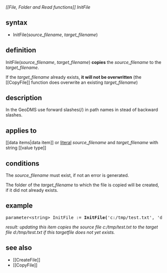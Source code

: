 *[[File, Folder and Read functions]] InitFile*

## syntax

- InitFile(*source_filename*, *target_filename*)

## definition

InitFile(*source_filename*, *target_filename*) **copies** the *source_filename* to the *target_filename*.

If the *target_filename* already exists, **it will not be overwritten** (the [[CopyFile]] function does overwrite an existing *target_filename*)

## description

In the GeoDMS use forward slashes(/) in path names in stead of backward slashes.

## applies to

[[data items|data item]] or [literal](https://en.wikipedia.org/wiki/Literal_(computer_programming)) *source_filename* and *target_filename* with string [[value type]]

## conditions

The *source_filename* must exist, if not an error is generated.

The folder of the *target_filename* to which the file is copied will be created, if it did not already exists.

## example
<pre>
parameter&lt;string&gt; InitFile := <B>InitFile(</B>'c:/tmp/test.txt', 'd:/tmp/test.txt'<B>)</B>;
</pre>

*result: updating this item copies the source file c:/tmp/test.txt to the target file d:/tmp/test.txt if this targetfile does not yet exists.*

## see also

- [[CreateFile]]
- [[CopyFile]]